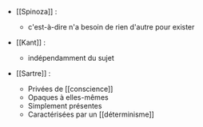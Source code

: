 - [[Spinoza]] :  
	- c'est-à-dire n'a besoin de rien d'autre pour exister

- [[Kant]] : 
	- indépendamment du sujet

- [[Sartre]] : 
	- Privées de [[conscience]]
    - Opaques à elles-mêmes
    - Simplement présentes
    - Caractérisées par un [[déterminisme]]